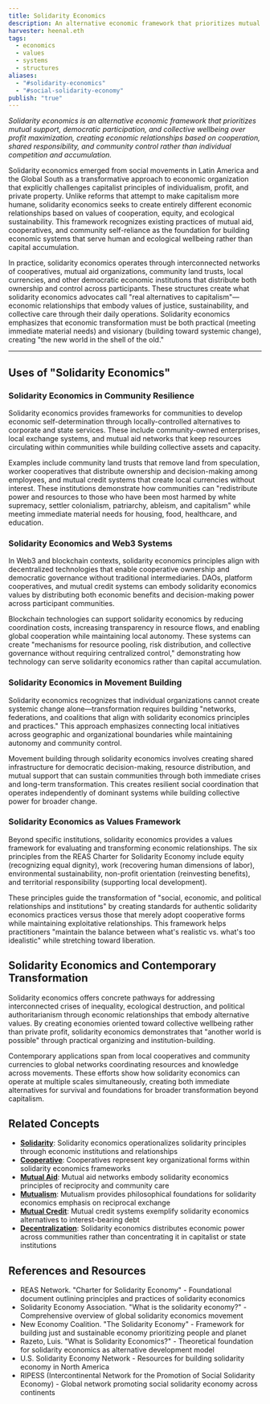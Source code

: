 ```yaml
---
title: Solidarity Economics
description: An alternative economic framework that prioritizes mutual support, democratic participation, and collective wellbeing over profit maximization, creating economic relationships based on cooperation and shared responsibility
harvester: heenal.eth
tags:
  - economics
  - values
  - systems
  - structures
aliases:
  - "#solidarity-economics"
  - "#social-solidarity-economy"
publish: "true"
---
```


_Solidarity economics is an alternative economic framework that prioritizes mutual support, democratic participation, and collective wellbeing over profit maximization, creating economic relationships based on cooperation, shared responsibility, and community control rather than individual competition and accumulation._

Solidarity economics emerged from social movements in Latin America and the Global South as a transformative approach to economic organization that explicitly challenges capitalist principles of individualism, profit, and private property. Unlike reforms that attempt to make capitalism more humane, solidarity economics seeks to create entirely different economic relationships based on values of cooperation, equity, and ecological sustainability. This framework recognizes existing practices of mutual aid, cooperatives, and community self-reliance as the foundation for building economic systems that serve human and ecological wellbeing rather than capital accumulation.

In practice, solidarity economics operates through interconnected networks of cooperatives, mutual aid organizations, community land trusts, local currencies, and other democratic economic institutions that distribute both ownership and control across participants. These structures create what solidarity economics advocates call "real alternatives to capitalism"—economic relationships that embody values of justice, sustainability, and collective care through their daily operations. Solidarity economics emphasizes that economic transformation must be both practical (meeting immediate material needs) and visionary (building toward systemic change), creating "the new world in the shell of the old."

---

## Uses of "Solidarity Economics"

### Solidarity Economics in Community Resilience

Solidarity economics provides frameworks for communities to develop economic self-determination through locally-controlled alternatives to corporate and state services. These include community-owned enterprises, local exchange systems, and mutual aid networks that keep resources circulating within communities while building collective assets and capacity.

Examples include community land trusts that remove land from speculation, worker cooperatives that distribute ownership and decision-making among employees, and mutual credit systems that create local currencies without interest. These institutions demonstrate how communities can "redistribute power and resources to those who have been most harmed by white supremacy, settler colonialism, patriarchy, ableism, and capitalism" while meeting immediate material needs for housing, food, healthcare, and education.

### Solidarity Economics and Web3 Systems

In Web3 and blockchain contexts, solidarity economics principles align with decentralized technologies that enable cooperative ownership and democratic governance without traditional intermediaries. DAOs, platform cooperatives, and mutual credit systems can embody solidarity economics values by distributing both economic benefits and decision-making power across participant communities.

Blockchain technologies can support solidarity economics by reducing coordination costs, increasing transparency in resource flows, and enabling global cooperation while maintaining local autonomy. These systems can create "mechanisms for resource pooling, risk distribution, and collective governance without requiring centralized control," demonstrating how technology can serve solidarity economics rather than capital accumulation.

### Solidarity Economics in Movement Building

Solidarity economics recognizes that individual organizations cannot create systemic change alone—transformation requires building "networks, federations, and coalitions that align with solidarity economics principles and practices." This approach emphasizes connecting local initiatives across geographic and organizational boundaries while maintaining autonomy and community control.

Movement building through solidarity economics involves creating shared infrastructure for democratic decision-making, resource distribution, and mutual support that can sustain communities through both immediate crises and long-term transformation. This creates resilient social coordination that operates independently of dominant systems while building collective power for broader change.

### Solidarity Economics as Values Framework

Beyond specific institutions, solidarity economics provides a values framework for evaluating and transforming economic relationships. The six principles from the REAS Charter for Solidarity Economy include equity (recognizing equal dignity), work (recovering human dimensions of labor), environmental sustainability, non-profit orientation (reinvesting benefits), and territorial responsibility (supporting local development).

These principles guide the transformation of "social, economic, and political relationships and institutions" by creating standards for authentic solidarity economics practices versus those that merely adopt cooperative forms while maintaining exploitative relationships. This framework helps practitioners "maintain the balance between what's realistic vs. what's too idealistic" while stretching toward liberation.

## Solidarity Economics and Contemporary Transformation

Solidarity economics offers concrete pathways for addressing interconnected crises of inequality, ecological destruction, and political authoritarianism through economic relationships that embody alternative values. By creating economies oriented toward collective wellbeing rather than private profit, solidarity economics demonstrates that "another world is possible" through practical organizing and institution-building.

Contemporary applications span from local cooperatives and community currencies to global networks coordinating resources and knowledge across movements. These efforts show how solidarity economics can operate at multiple scales simultaneously, creating both immediate alternatives for survival and foundations for broader transformation beyond capitalism.

## Related Concepts

- **[Solidarity](/tags/solidarity.md)**: Solidarity economics operationalizes solidarity principles through economic institutions and relationships
- **[Cooperative](/tags/cooperative.md)**: Cooperatives represent key organizational forms within solidarity economics frameworks
- **[Mutual Aid](/tags/mutual-aid.md)**: Mutual aid networks embody solidarity economics principles of reciprocity and community care
- **[Mutualism](/tags/mutualism.md)**: Mutualism provides philosophical foundations for solidarity economics emphasis on reciprocal exchange
- **[Mutual Credit](/tags/mutual-credit.md)**: Mutual credit systems exemplify solidarity economics alternatives to interest-bearing debt
- **[Decentralization](/tags/decentralization.md)**: Solidarity economics distributes economic power across communities rather than concentrating it in capitalist or state institutions

## References and Resources

- REAS Network. "Charter for Solidarity Economy" - Foundational document outlining principles and practices of solidarity economics
- Solidarity Economy Association. "What is the solidarity economy?" - Comprehensive overview of global solidarity economics movement
- New Economy Coalition. "The Solidarity Economy" - Framework for building just and sustainable economy prioritizing people and planet
- Razeto, Luis. "What is Solidarity Economics?" - Theoretical foundation for solidarity economics as alternative development model
- U.S. Solidarity Economy Network - Resources for building solidarity economy in North America
- RIPESS (Intercontinental Network for the Promotion of Social Solidarity Economy) - Global network promoting social solidarity economy across continents